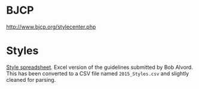 # BJCP

http://www.bjcp.org/stylecenter.php

# Styles

[Style spreadsheet](http://www.bjcp.org/docs/2015_Styles.xlsx). Excel version of
the guidelines submitted by Bob Alvord.  This has been converted to a CSV file
named `2015_Styles.csv` and slightly cleaned for parsing.
